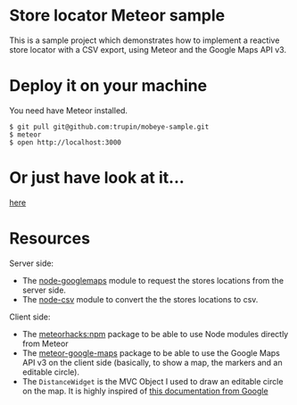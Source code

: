 # Store locator Meteor sample

This is a sample project which demonstrates how to implement a reactive store locator with a CSV export, using Meteor and the Google Maps API v3.

# Deploy it on your machine

You need have Meteor installed.

    $ git pull git@github.com:trupin/mobeye-sample.git
    $ meteor
    $ open http://localhost:3000

# Or just have look at it...

[here](http://mobeyesample.meteor.com)

# Resources

Server side:
* The [node-googlemaps](https://github.com/moshen/node-googlemaps) module to request the stores locations from the server side.
* The [node-csv](https://github.com/wdavidw/node-csv) module to convert the the stores locations to csv.

Client side:
* The [meteorhacks:npm](https://github.com/meteorhacks/npm) package to be able to use Node modules directly from Meteor
* The [meteor-google-maps](https://github.com/dburles/meteor-google-maps) package to be able to use the Google Maps API v3 on the client side (basically, to show a map, the markers and an editable circle).
* The `DistanceWidget` is the MVC Object I used to draw an editable circle on the map. It is highly inspired of [this documentation from Google](https://developers.google.com/maps/articles/mvcfun)
